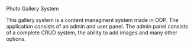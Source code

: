 Photo Gallery System

This gallery system is a content managment system made in OOP.
The application consists of an admin and user panel.
The admin panel consists of a complete CRUD system, the ability to add images and many other options.
